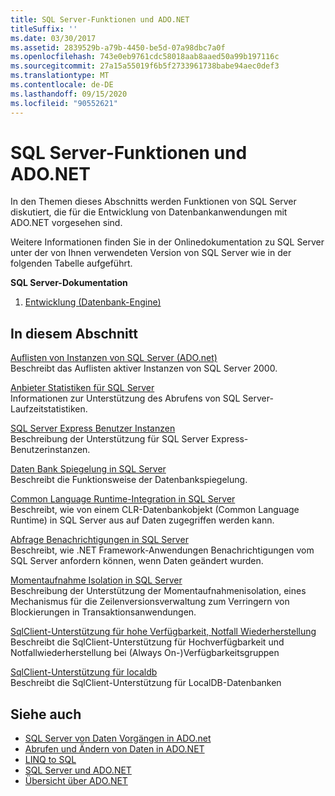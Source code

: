 ```yaml
---
title: SQL Server-Funktionen und ADO.NET
titleSuffix: ''
ms.date: 03/30/2017
ms.assetid: 2839529b-a79b-4450-be5d-07a98dbc7a0f
ms.openlocfilehash: 743e0eb9761cdc58018aab8aaed50a99b197116c
ms.sourcegitcommit: 27a15a55019f6b5f2733961738babe94aec0def3
ms.translationtype: MT
ms.contentlocale: de-DE
ms.lasthandoff: 09/15/2020
ms.locfileid: "90552621"
---
```

# <a name="sql-server-features-and-adonet"></a>SQL Server-Funktionen und ADO.NET
In den Themen dieses Abschnitts werden Funktionen von SQL Server diskutiert, die für die Entwicklung von Datenbankanwendungen mit ADO.NET vorgesehen sind.  
  
 Weitere Informationen finden Sie in der Onlinedokumentation zu SQL Server unter der von Ihnen verwendeten Version von SQL Server wie in der folgenden Tabelle aufgeführt.  
  
 **SQL Server-Dokumentation**  
  
1. [Entwicklung (Datenbank-Engine)](/previous-versions/sql/sql-server-2008/bb500155(v=sql.100))  
  
## <a name="in-this-section"></a>In diesem Abschnitt  
 [Auflisten von Instanzen von SQL Server (ADO.net)](enumerating-instances-of-sql-server.md)  
 Beschreibt das Auflisten aktiver Instanzen von SQL Server 2000.  
  
 [Anbieter Statistiken für SQL Server](provider-statistics-for-sql-server.md)  
 Informationen zur Unterstützung des Abrufens von SQL Server-Laufzeitstatistiken.  
  
 [SQL Server Express Benutzer Instanzen](sql-server-express-user-instances.md)  
 Beschreibung der Unterstützung für SQL Server Express-Benutzerinstanzen.  
  
 [Daten Bank Spiegelung in SQL Server](database-mirroring-in-sql-server.md)  
 Beschreibt die Funktionsweise der Datenbankspiegelung.  
  
 [Common Language Runtime-Integration in SQL Server](sql-server-common-language-runtime-integration.md)  
 Beschreibt, wie von einem CLR-Datenbankobjekt (Common Language Runtime) in SQL Server aus auf Daten zugegriffen werden kann.  
  
 [Abfrage Benachrichtigungen in SQL Server](query-notifications-in-sql-server.md)  
 Beschreibt, wie .NET Framework-Anwendungen Benachrichtigungen vom SQL Server anfordern können, wenn Daten geändert wurden.  
  
 [Momentaufnahme Isolation in SQL Server](snapshot-isolation-in-sql-server.md)  
 Beschreibung der Unterstützung der Momentaufnahmenisolation, eines Mechanismus für die Zeilenversionsverwaltung zum Verringern von Blockierungen in Transaktionsanwendungen.  
  
 [SqlClient-Unterstützung für hohe Verfügbarkeit, Notfall Wiederherstellung](sqlclient-support-for-high-availability-disaster-recovery.md)  
 Beschreibt die SqlClient-Unterstützung für Hochverfügbarkeit und Notfallwiederherstellung bei (Always On-)Verfügbarkeitsgruppen  
  
 [SqlClient-Unterstützung für localdb](sqlclient-support-for-localdb.md)  
 Beschreibt die SqlClient-Unterstützung für LocalDB-Datenbanken  
  
## <a name="see-also"></a>Siehe auch

- [SQL Server von Daten Vorgängen in ADO.net](sql-server-data-operations.md)
- [Abrufen und Ändern von Daten in ADO.NET](../retrieving-and-modifying-data.md)
- [LINQ to SQL](./linq/index.md)
- [SQL Server und ADO.NET](index.md)
- [Übersicht über ADO.NET](../ado-net-overview.md)
